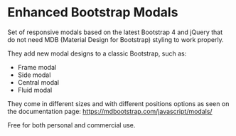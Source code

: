# Enhanced Bootstrap Modals

Set of responsive modals based on the latest Bootstrap 4 and jQuery that do not need MDB (Material Design for Bootstrap) styling to work properly.

They add new modal designs to a classic Bootstrap, such as:

- Frame modal  
- Side modal  
- Central modal  
- Fluid modal  

They come in different sizes and with different positions options as seen on the documentation page:
https://mdbootstrap.com/javascript/modals/

Free for both personal and commercial use.
